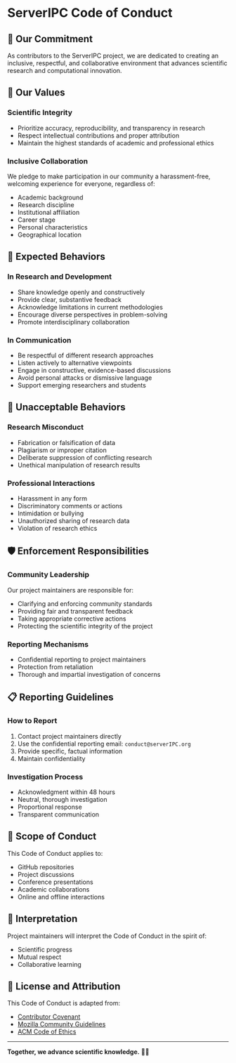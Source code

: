 # ServerIPC Code of Conduct

## 🌟 Our Commitment

As contributors to the ServerIPC project, we are dedicated to creating an inclusive, respectful, and collaborative environment that advances scientific research and computational innovation.

## 🤝 Our Values

### Scientific Integrity
- Prioritize accuracy, reproducibility, and transparency in research
- Respect intellectual contributions and proper attribution
- Maintain the highest standards of academic and professional ethics

### Inclusive Collaboration
We pledge to make participation in our community a harassment-free, welcoming experience for everyone, regardless of:
- Academic background
- Research discipline
- Institutional affiliation
- Career stage
- Personal characteristics
- Geographical location

## 🔬 Expected Behaviors

### In Research and Development
- Share knowledge openly and constructively
- Provide clear, substantive feedback
- Acknowledge limitations in current methodologies
- Encourage diverse perspectives in problem-solving
- Promote interdisciplinary collaboration

### In Communication
- Be respectful of different research approaches
- Listen actively to alternative viewpoints
- Engage in constructive, evidence-based discussions
- Avoid personal attacks or dismissive language
- Support emerging researchers and students

## 🚫 Unacceptable Behaviors

### Research Misconduct
- Fabrication or falsification of data
- Plagiarism or improper citation
- Deliberate suppression of conflicting research
- Unethical manipulation of research results

### Professional Interactions
- Harassment in any form
- Discriminatory comments or actions
- Intimidation or bullying
- Unauthorized sharing of research data
- Violation of research ethics

## 🛡️ Enforcement Responsibilities

### Community Leadership
Our project maintainers are responsible for:
- Clarifying and enforcing community standards
- Providing fair and transparent feedback
- Taking appropriate corrective actions
- Protecting the scientific integrity of the project

### Reporting Mechanisms
- Confidential reporting to project maintainers
- Protection from retaliation
- Thorough and impartial investigation of concerns

## 📋 Reporting Guidelines

### How to Report
1. Contact project maintainers directly
2. Use the confidential reporting email: `conduct@serverIPC.org`
3. Provide specific, factual information
4. Maintain confidentiality

### Investigation Process
- Acknowledgment within 48 hours
- Neutral, thorough investigation
- Proportional response
- Transparent communication

## 🌈 Scope of Conduct

This Code of Conduct applies to:
- GitHub repositories
- Project discussions
- Conference presentations
- Academic collaborations
- Online and offline interactions

## 🤔 Interpretation

Project maintainers will interpret the Code of Conduct in the spirit of:
- Scientific progress
- Mutual respect
- Collaborative learning

## 📜 License and Attribution

This Code of Conduct is adapted from:
- [Contributor Covenant](https://www.contributor-covenant.org)
- [Mozilla Community Guidelines](https://www.mozilla.org/en-US/about/governance/policies/participation/)
- [ACM Code of Ethics](https://www.acm.org/code-of-ethics)

---

**Together, we advance scientific knowledge.** 🚀🔬
